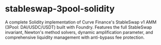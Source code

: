 # stableswap-3pool-solidity
A complete Solidity implementation of Curve Finance's StableSwap v1 AMM (3Pool: DAI/USDC/USDT) built with Foundry. Features the full StableSwap invariant, Newton's method solvers, dynamic amplification parameter, and comprehensive liquidity management with anti-bypass fee protection.
